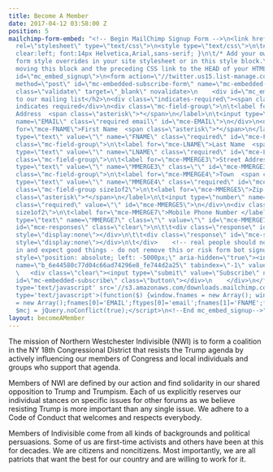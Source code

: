 ```yaml
---
title: Become A Member
date: 2017-04-12 03:58:00 Z
position: 5
mailchimp-form-embed: "<!-- Begin MailChimp Signup Form -->\n<link href=\"//cdn-images.mailchimp.com/embedcode/classic-10_7.css\"
  rel=\"stylesheet\" type=\"text/css\">\n<style type=\"text/css\">\n\t#mc_embed_signup{background:#fff;
  clear:left; font:14px Helvetica,Arial,sans-serif; }\n\t/* Add your own MailChimp
  form style overrides in your site stylesheet or in this style block.\n\t   We recommend
  moving this block and the preceding CSS link to the HEAD of your HTML file. */\n</style>\n<div
  id=\"mc_embed_signup\">\n<form action=\"//twitter.us15.list-manage.com/subscribe/post?u=6e44580c77d04c66ad74296e8&amp;id=fe744d2a25\"
  method=\"post\" id=\"mc-embedded-subscribe-form\" name=\"mc-embedded-subscribe-form\"
  class=\"validate\" target=\"_blank\" novalidate>\n    <div id=\"mc_embed_signup_scroll\">\n\t<h2>Subscribe
  to our mailing list</h2>\n<div class=\"indicates-required\"><span class=\"asterisk\">*</span>
  indicates required</div>\n<div class=\"mc-field-group\">\n\t<label for=\"mce-EMAIL\">Email
  Address  <span class=\"asterisk\">*</span>\n</label>\n\t<input type=\"email\" value=\"\"
  name=\"EMAIL\" class=\"required email\" id=\"mce-EMAIL\">\n</div>\n<div class=\"mc-field-group\">\n\t<label
  for=\"mce-FNAME\">First Name  <span class=\"asterisk\">*</span>\n</label>\n\t<input
  type=\"text\" value=\"\" name=\"FNAME\" class=\"required\" id=\"mce-FNAME\">\n</div>\n<div
  class=\"mc-field-group\">\n\t<label for=\"mce-LNAME\">Last Name  <span class=\"asterisk\">*</span>\n</label>\n\t<input
  type=\"text\" value=\"\" name=\"LNAME\" class=\"required\" id=\"mce-LNAME\">\n</div>\n<div
  class=\"mc-field-group\">\n\t<label for=\"mce-MMERGE3\">Street Address </label>\n\t<input
  type=\"text\" value=\"\" name=\"MMERGE3\" class=\"\" id=\"mce-MMERGE3\">\n</div>\n<div
  class=\"mc-field-group\">\n\t<label for=\"mce-MMERGE4\">Town  <span class=\"asterisk\">*</span>\n</label>\n\t<input
  type=\"text\" value=\"\" name=\"MMERGE4\" class=\"required\" id=\"mce-MMERGE4\">\n</div>\n<div
  class=\"mc-field-group size1of2\">\n\t<label for=\"mce-MMERGE5\">Zip Code  <span
  class=\"asterisk\">*</span>\n</label>\n\t<input type=\"number\" name=\"MMERGE5\"
  class=\"required\" value=\"\" id=\"mce-MMERGE5\">\n</div>\n<div class=\"mc-field-group
  size1of2\">\n\t<label for=\"mce-MMERGE7\">Mobile Phone Number </label>\n\t<input
  type=\"text\" name=\"MMERGE7\" class=\"\" value=\"\" id=\"mce-MMERGE7\">\n</div>\n\t<div
  id=\"mce-responses\" class=\"clear\">\n\t\t<div class=\"response\" id=\"mce-error-response\"
  style=\"display:none\"></div>\n\t\t<div class=\"response\" id=\"mce-success-response\"
  style=\"display:none\"></div>\n\t</div>    <!-- real people should not fill this
  in and expect good things - do not remove this or risk form bot signups-->\n    <div
  style=\"position: absolute; left: -5000px;\" aria-hidden=\"true\"><input type=\"text\"
  name=\"b_6e44580c77d04c66ad74296e8_fe744d2a25\" tabindex=\"-1\" value=\"\"></div>\n
  \   <div class=\"clear\"><input type=\"submit\" value=\"Subscribe\" name=\"subscribe\"
  id=\"mc-embedded-subscribe\" class=\"button\"></div>\n    </div>\n</form>\n</div>\n<script
  type='text/javascript' src='//s3.amazonaws.com/downloads.mailchimp.com/js/mc-validate.js'></script><script
  type='text/javascript'>(function($) {window.fnames = new Array(); window.ftypes
  = new Array();fnames[0]='EMAIL';ftypes[0]='email';fnames[1]='FNAME';ftypes[1]='text';fnames[2]='LNAME';ftypes[2]='text';fnames[3]='MMERGE3';ftypes[3]='text';fnames[4]='MMERGE4';ftypes[4]='text';fnames[5]='MMERGE5';ftypes[5]='number';fnames[7]='MMERGE7';ftypes[7]='phone';}(jQuery));var
  $mcj = jQuery.noConflict(true);</script>\n<!--End mc_embed_signup-->"
layout: becomeAMember
---
```


The mission of Northern Westchester Indivisible (NWI) is to form a coalition in the NY 18th Congressional District that resists the Trump agenda by actively influencing our members of Congress and local individuals and groups who support that agenda.

Members of NWI are defined by our action and find solidarity in our shared opposition to Trump and Trumpism. Each of us explicitly reserves our individual stances on specific issues for other forums as we believe resisting Trump is more important than any single issue. We adhere to a Code of Conduct that welcomes and respects everybody.

Members of Indivisible come from all kinds of backgrounds and political persuasions. Some of us are first-time activists and others have been at this for decades. We are citizens and noncitizens. Most importantly, we are all patriots that want the best for our country and are willing to work for it.